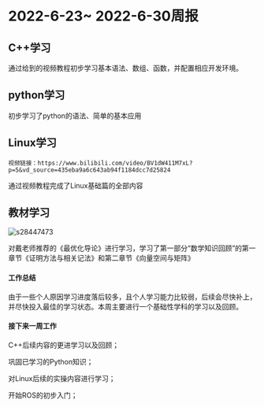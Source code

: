 # 2022-6-23~ 2022-6-30周报

## **C++学习**

通过给到的视频教程初步学习基本语法、数组、函数，并配置相应开发环境。

## **python学习**

初步学习了python的语法、简单的基本应用

## **Linux**学习

```
视频链接：https://www.bilibili.com/video/BV1dW411M7xL?p=5&vd_source=435eba9a6c643ab94f1184dcc7d25824
```

 通过视频教程完成了Linux基础篇的全部内容

## 教材学习

![s28447473](https://github.com/893077685/blog_img/img/202206301104464.jpg)

对戴老师推荐的《最优化导论》进行学习，学习了第一部分“数学知识回顾”的第一章节《证明方法与相关记法》和第二章节《向量空间与矩阵》

#### 工作总结

由于一些个人原因学习进度落后较多，且个人学习能力比较弱，后续会尽快补上，并尽快投入最佳的学习状态。本周主要进行一个基础性学科的学习以及回顾。

#### 接下来一周工作

C++后续内容的更进学习以及回顾；

巩固已学习的Python知识；

对Linux后续的实操内容进行学习；

开始ROS的初步入门；







